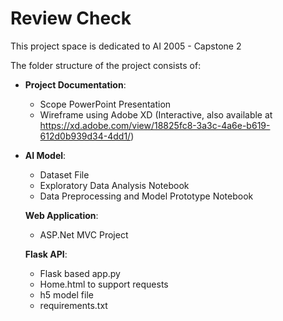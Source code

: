# Review Check
This project space is dedicated to AI 2005 - Capstone 2

The folder structure of the project consists of:

- **Project Documentation**: 
  - Scope PowerPoint Presentation
  - Wireframe using Adobe XD (Interactive, also available at https://xd.adobe.com/view/18825fc8-3a3c-4a6e-b619-612d0b939d34-4dd1/)

- **AI Model**: 
  - Dataset File
  - Exploratory Data Analysis Notebook
  - Data Preprocessing and Model Prototype Notebook

  **Web Application**:
  - ASP.Net MVC Project

  **Flask API**:
  - Flask based app.py
  - Home.html to support requests
  - h5 model file
  - requirements.txt
